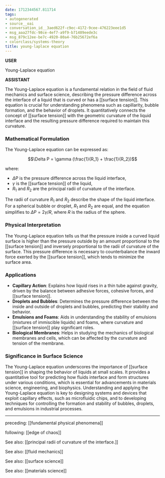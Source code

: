 ```yaml
---
date: 1712344567.811714
tags:
- autogenerated
- source__oai
- conversation_id__3aed622f-c9ec-4172-9cee-476223eee1d5
- msg_aaa27fdc-98ce-4ef7-a9f9-b71489eede3c
- msg_879c12ee-be7c-4920-80a4-76b25672ef6a
- colorclass/systems-theory
title: young-laplace equation
---
```


**USER**

Young-Laplace equation


**ASSISTANT**

The Young-Laplace equation is a fundamental relation in the field of fluid mechanics and surface science, describing the pressure difference across the interface of a liquid that is curved or has a [[surface tension]]. This equation is crucial for understanding phenomena such as capillarity, bubble formation, and the behavior of droplets. It quantitatively connects the concept of [[surface tension]] with the geometric curvature of the liquid interface and the resulting pressure difference required to maintain this curvature.

### Mathematical Formulation

The Young-Laplace equation can be expressed as:

$$\Delta P = \gamma (\frac{1}{R_1} + \frac{1}{R_2})$$

where:
- $\Delta P$ is the pressure difference across the liquid interface,
- $\gamma$ is the [[surface tension]] of the liquid,
- $R_1$ and $R_2$ are the principal radii of curvature of the interface.

The radii of curvature $R_1$ and $R_2$ describe the shape of the liquid interface. For a spherical bubble or droplet, $R_1$ and $R_2$ are equal, and the equation simplifies to $\Delta P = 2\gamma / R$, where $R$ is the radius of the sphere.

### Physical Interpretation

The Young-Laplace equation tells us that the pressure inside a curved liquid surface is higher than the pressure outside by an amount proportional to the [[surface tension]] and inversely proportional to the radii of curvature of the surface. This pressure difference is necessary to counterbalance the inward force exerted by the [[surface tension]], which tends to minimize the surface area.

### Applications

- **Capillary Action**: Explains how liquid rises in a thin tube against gravity, driven by the balance between adhesive forces, cohesive forces, and [[surface tension]].
- **Droplets and Bubbles**: Determines the pressure difference between the inside and outside of droplets and bubbles, predicting their stability and behavior.
- **Emulsions and Foams**: Aids in understanding the stability of emulsions (mixtures of immiscible liquids) and foams, where curvature and [[surface tension]] play significant roles.
- **Biological Membranes**: Helps in studying the mechanics of biological membranes and cells, which can be affected by the curvature and tension of the membrane.

### Significance in Surface Science

The Young-Laplace equation underscores the importance of [[surface tension]] in shaping the behavior of liquids at small scales. It provides a quantitative tool for predicting how fluids interface and form structures under various conditions, which is essential for advancements in materials science, engineering, and biophysics. Understanding and applying the Young-Laplace equation is key to designing systems and devices that exploit capillary effects, such as microfluidic chips, and to developing techniques for controlling the formation and stability of bubbles, droplets, and emulsions in industrial processes.


---

preceding: [[fundamental physical phenomena]]  


following: [[edge of chaos]]

See also: [[principal radii of curvature of the interface.]]


See also: [[fluid mechanics]]


See also: [[surface science]]


See also: [[materials science]]